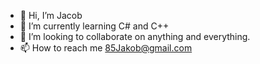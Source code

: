 - 👋 Hi, I’m Jacob
- 🌱 I’m currently learning C# and C++
- 💞️ I’m looking to collaborate on anything and everything. 
- 📫 How to reach me 85Jakob@gmail.com

<!---
JacobADoney/JacobADoney is a ✨ special ✨ repository because its `README.md` (this file) appears on your GitHub profile.
You can click the Preview link to take a look at your changes.
--->
